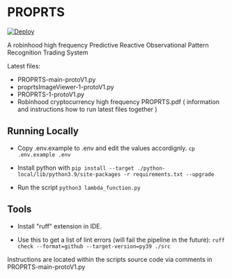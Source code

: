 # PROPRTS

[![Deploy](https://github.com/0x00C0DE/PROPRTS/actions/workflows/main.yml/badge.svg)](https://github.com/0x00C0DE/PROPRTS/actions/workflows/main.yml)

A robinhood high frequency Predictive Reactive Observational Pattern Recognition Trading System

Latest files:

- PROPRTS-main-protoV1.py
- proprtsImageViewer-1-protoV1.py
- PROPRTS-1-protoV1.py
- Robinhood cryptocurrency high frequency PROPRTS.pdf ( information and instructions how to run latest files together )

## Running Locally

- Copy .env.example to .env and edit the values accordignly.
`cp .env.example .env`

- Install python with
`pip install --target ./python-local/lib/python3.9/site-packages -r requirements.txt --upgrade`

- Run the script
`python3 lambda_function.py`

## Tools

- Install "ruff" extension in IDE.

- Use this to get a list of lint errors (will fail the pipeline in the future):
`ruff check --format=github --target-version=py39 ./src`

Instructions are located within the scripts source code via comments in PROPRTS-main-protoV1.py
